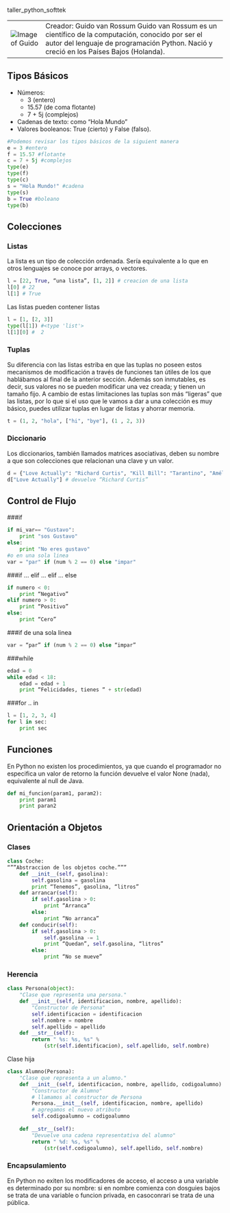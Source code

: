 taller_python_softtek

|   |   |
|---|---|
|![Image of Guido](https://pbs.twimg.com/profile_images/424495004/GuidoAvatar.jpg)| Creador: Guido van Rossum Guido van Rossum es un científico de la computación, conocido por ser el autor del lenguaje de programación Python. Nació y creció en los Países Bajos (Holanda).

## Tipos Básicos
- Números:
    - 3 (entero) 
    - 15.57 (de coma flotante) 
    - 7 + 5j (complejos)
- Cadenas de texto: como “Hola Mundo”
- Valores booleanos: True (cierto) y False (falso).

```python
#Podemos revisar los tipos básicos de la siguient manera
e = 3 #entero
f = 15.57 #flotante
c = 7 + 5j #complejos
type(e)
type(f)
type(c)
s = "Hola Mundo!" #cadena
type(s)
b = True #boleano
type(b)
```
## Colecciones
### Listas
La lista es un tipo de colección ordenada. Sería equivalente a lo que en otros lenguajes se conoce por arrays, o vectores.
```Python
l = [22, True, “una lista”, [1, 2]] # creacion de una lista
l[0] # 22
l[1] # True
```
Las listas pueden contener listas
```Python
l = [1, [2, 3]]
type(l[1]) #<type 'list'>
l[1][0] #  2
```
### Tuplas
Su diferencia con las listas estriba en que las tuplas no poseen estos mecanismos de modificación a través de funciones tan útiles de los que hablábamos al final de la anterior sección.
Además son inmutables, es decir, sus valores no se pueden modificar una vez creada; y tienen un tamaño fijo.
A cambio de estas limitaciones las tuplas son más “ligeras” que las listas, por lo que si el uso que le vamos a dar a una colección es muy básico, puedes utilizar tuplas en lugar de listas y ahorrar memoria.
```Python
t = (1, 2, "hola", ["hi", "bye"], (1 , 2, 3))
```

### Diccionario
Los diccionarios, también llamados matrices asociativas, deben su nombre a que son colecciones que relacionan una clave y un valor.

```Python
d = {"Love Actually": "Richard Curtis", "Kill Bill": "Tarantino", "Amélie": "Jean-Pierre Jeunet"}
d["Love Actually"] # devuelve “Richard Curtis”
```

## Control de Flujo
###if
```Python
if mi_var== "Gustavo":
    print "sos Gustavo"
else:
    print "No eres gustavo"
#o en una sola linea
var = "par" if (num % 2 == 0) else "impar"
```
###if ... elif ... elif ... else
```Python
if numero < 0:
    print “Negativo”
elif numero > 0:
    print “Positivo”
else:
    print “Cero”
```
###if de una sola linea
```Python
var = “par” if (num % 2 == 0) else “impar”
```
###while
```Python
edad = 0
while edad < 18:
    edad = edad + 1
    print “Felicidades, tienes “ + str(edad)
```

###for .. in
```Python
l = [1, 2, 3, 4]
for l in sec:
    print sec
```

## Funciones
En Python no existen los procedimientos, ya que cuando el programador no especifica un valor de retorno la función devuelve el valor None (nada), equivalente al null de Java.

```Python
def mi_funcion(param1, param2):
    print param1
    print paran2
```
## Orientación a Objetos
### Clases
```python
class Coche:
“””Abstraccion de los objetos coche.”””
    def __init__(self, gasolina):
        self.gasolina = gasolina
        print “Tenemos”, gasolina, “litros”
    def arrancar(self):
        if self.gasolina > 0:
            print “Arranca”
        else:
            print “No arranca”
    def conducir(self):
        if self.gasolina > 0:
            self.gasolina -= 1
            print “Quedan”, self.gasolina, “litros”
        else:
            print “No se mueve”
```

### Herencia

```python
class Persona(object):
    "Clase que representa una persona."
    def __init__(self, identificacion, nombre, apellido):
        "Constructor de Persona"
        self.identificacion = identificacion
        self.nombre = nombre
        self.apellido = apellido
    def __str__(self):
        return " %s: %s, %s" %
            (str(self.identificacion), self.apellido, self.nombre)
```

Clase hija

```python
class Alumno(Persona):
    "Clase que representa a un alumno."
    def __init__(self, identificacion, nombre, apellido, codigoalumno):
        "Constructor de Alumno"
        # llamamos al constructor de Persona
        Persona.__init__(self, identificacion, nombre, apellido)
        # agregamos el nuevo atributo
        self.codigoalumno = codigoalumno
        
    def __str__(self):
        "Devuelve una cadena representativa del alumno"
        return " %d: %s, %s" %
            (str(self.codigoalumno), self.apellido, self.nombre)
```

### Encapsulamiento
En Python no exiten los modificadores de acceso, el acceso a una variable
es determinado por su nombre: si en nombre comienza con dosguies bajos se trata de una variable o funcion privada, en casoconrari se trata de una pública.

